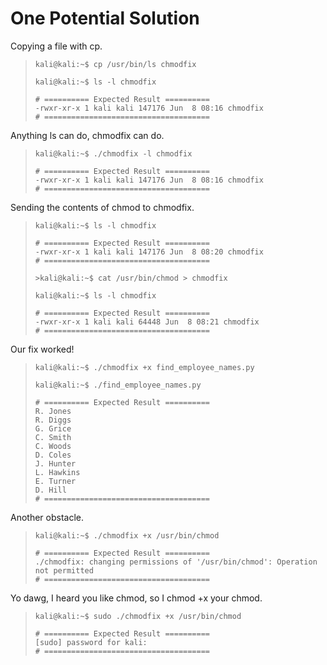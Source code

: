 # One Potential Solution

Copying a file with cp.
>``` shell
>kali@kali:~$ cp /usr/bin/ls chmodfix
>
>kali@kali:~$ ls -l chmodfix
>
># ========== Expected Result ==========
>-rwxr-xr-x 1 kali kali 147176 Jun  8 08:16 chmodfix
># =====================================
>```

Anything ls can do, chmodfix can do.
>``` shell
>kali@kali:~$ ./chmodfix -l chmodfix
>
># ========== Expected Result ==========
>-rwxr-xr-x 1 kali kali 147176 Jun  8 08:16 chmodfix
># =====================================
>```

Sending the contents of chmod to chmodfix.
>``` shell
>kali@kali:~$ ls -l chmodfix
>
># ========== Expected Result ==========
>-rwxr-xr-x 1 kali kali 147176 Jun  8 08:20 chmodfix
># =====================================
>
>>kali@kali:~$ cat /usr/bin/chmod > chmodfix
>
>kali@kali:~$ ls -l chmodfix
>
># ========== Expected Result ==========
>-rwxr-xr-x 1 kali kali 64448 Jun  8 08:21 chmodfix
># =====================================
>```

Our fix worked!
>``` shell
>kali@kali:~$ ./chmodfix +x find_employee_names.py
>
>kali@kali:~$ ./find_employee_names.py
>
># ========== Expected Result ==========
>R. Jones
>R. Diggs
>G. Grice
>C. Smith
>C. Woods
>D. Coles
>J. Hunter
>L. Hawkins
>E. Turner
>D. Hill
># =====================================
>```

Another obstacle.
>``` shell
>kali@kali:~$ ./chmodfix +x /usr/bin/chmod
>
># ========== Expected Result ==========
>./chmodfix: changing permissions of '/usr/bin/chmod': Operation not permitted
># =====================================
>```

Yo dawg, I heard you like chmod, so I chmod +x your chmod.
>``` shell
>kali@kali:~$ sudo ./chmodfix +x /usr/bin/chmod
>
># ========== Expected Result ==========
>[sudo] password for kali: 
># =====================================
>```
